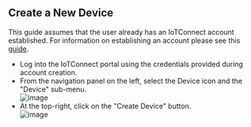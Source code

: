 ## Create a New Device
This guide assumes that the user already has an IoTConnect account established.
For information on establishing an account please see this [guide](https://github.com/avnet-iotconnect/avnet-iotconnect.github.io/blob/main/documentation/iotconnect/subscription/subscription.md).

* Log into the IoTConnect portal using the credentials provided during account creation.
* From the navigation panel on the left, select the Device icon and the "Device" sub-menu.<br>![image](https://github.com/avnet-iotconnect/avnet-iotconnect.github.io/assets/40640041/fc84a59a-1317-4f25-bebf-1d07d1e535bf)
* At the top-right, click on the "Create Device" button.<br>![image](https://github.com/avnet-iotconnect/avnet-iotconnect.github.io/assets/40640041/1882296f-a3dc-44d0-936c-79ed15a874e2)

